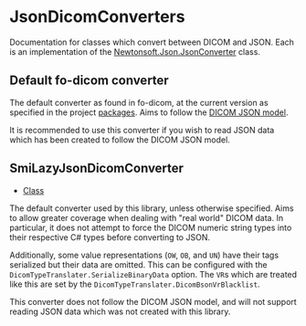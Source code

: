 
# JsonDicomConverters

Documentation for classes which convert between DICOM and JSON. Each is an implementation of the [Newtonsoft.Json.JsonConverter](https://www.newtonsoft.com/json/help/html/T_Newtonsoft_Json_JsonConverter.htm) class.


## Default fo-dicom converter

The default converter as found in fo-dicom, at the current version as specified in the project [packages](../Packages.md). Aims to follow the [DICOM JSON model](http://dicom.nema.org/medical/dicom/current/output/chtml/part18/sect_F.2.2.html).

It is recommended to use this converter if you wish to read JSON data which has been created to follow the DICOM JSON model.

## SmiLazyJsonDicomConverter

- [Class](../DicomTypeTranslation/Converters/SmiLazyJsonDicomConverter.cs)

The default converter used by this library, unless otherwise specified. Aims to allow greater coverage when dealing with "real world" DICOM data. In particular, it does not attempt to force the DICOM numeric string types into their respective C# types before converting to JSON.

Additionally, some value representations (`OW`, `OB`, and `UN`) have their tags serialized but their data are omitted. This can be configured with the `DicomTypeTranslater.SerializeBinaryData` option. The `VR`s which are treated like this are set by the `DicomTypeTranslater.DicomBsonVrBlacklist`.

This converter does not follow the DICOM JSON model, and will not support reading JSON data which was not created with this library.